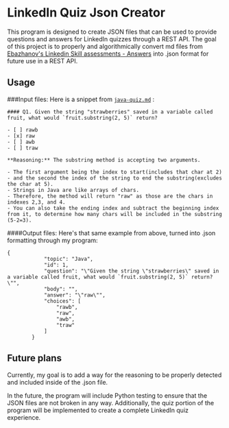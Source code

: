 # LinkedIn Quiz Json Creator

This program is designed to create JSON files that can be used to provide questions and answers for LinkedIn quizzes through a REST API. The goal of this project is to properly and algorithmically convert md files from [Ebazhanov's Linkedin Skill assessments - Answers](https://github.com/Ebazhanov/linkedin-skill-assessments-quizzes) into .json format for future use in a REST API.
## Usage

###Input files:
Here is a snippet from [`java-quiz.md`](https://github.com/Ebazhanov/linkedin-skill-assessments-quizzes/blob/main/java/java-quiz.md) :
```
#### Q1. Given the string "strawberries" saved in a variable called fruit, what would `fruit.substring(2, 5)` return?

- [ ] rawb
- [x] raw
- [ ] awb
- [ ] traw

**Reasoning:** The substring method is accepting two arguments.

- The first argument being the index to start(includes that char at 2)
- and the second the index of the string to end the substring(excludes the char at 5).
- Strings in Java are like arrays of chars.
- Therefore, the method will return "raw" as those are the chars in indexes 2,3, and 4.
- You can also take the ending index and subtract the beginning index from it, to determine how many chars will be included in the substring (5-2=3).
```

####Output files:
Here's that same example from above, turned into .json formatting through my program:
```
{
            "topic": "Java",
            "id": 1,
            "question": "\"Given the string \"strawberries\" saved in a variable called fruit, what would `fruit.substring(2, 5)` return?\"",
            "body": "",
            "answer": "\"raw\"",
            "choices": [
                "rawb",
                "raw",
                "awb",
                "traw"
            ]
        }
```

## Future plans

Currently, my goal is to add a way for the reasoning to be properly detected and included inside of the .json file.

In the future, the program will include Python testing to ensure that the JSON files are not broken in any way. Additionally, the quiz portion of the program will be implemented to create a complete LinkedIn quiz experience. 
